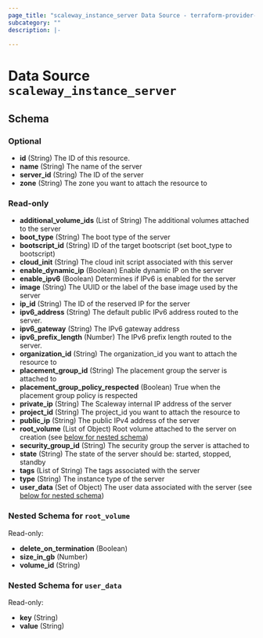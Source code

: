 ```yaml
---
page_title: "scaleway_instance_server Data Source - terraform-provider-scaleway"
subcategory: ""
description: |-
  
---
```


# Data Source `scaleway_instance_server`





## Schema

### Optional

- **id** (String) The ID of this resource.
- **name** (String) The name of the server
- **server_id** (String) The ID of the server
- **zone** (String) The zone you want to attach the resource to

### Read-only

- **additional_volume_ids** (List of String) The additional volumes attached to the server
- **boot_type** (String) The boot type of the server
- **bootscript_id** (String) ID of the target bootscript (set boot_type to bootscript)
- **cloud_init** (String) The cloud init script associated with this server
- **enable_dynamic_ip** (Boolean) Enable dynamic IP on the server
- **enable_ipv6** (Boolean) Determines if IPv6 is enabled for the server
- **image** (String) The UUID or the label of the base image used by the server
- **ip_id** (String) The ID of the reserved IP for the server
- **ipv6_address** (String) The default public IPv6 address routed to the server.
- **ipv6_gateway** (String) The IPv6 gateway address
- **ipv6_prefix_length** (Number) The IPv6 prefix length routed to the server.
- **organization_id** (String) The organization_id you want to attach the resource to
- **placement_group_id** (String) The placement group the server is attached to
- **placement_group_policy_respected** (Boolean) True when the placement group policy is respected
- **private_ip** (String) The Scaleway internal IP address of the server
- **project_id** (String) The project_id you want to attach the resource to
- **public_ip** (String) The public IPv4 address of the server
- **root_volume** (List of Object) Root volume attached to the server on creation (see [below for nested schema](#nestedatt--root_volume))
- **security_group_id** (String) The security group the server is attached to
- **state** (String) The state of the server should be: started, stopped, standby
- **tags** (List of String) The tags associated with the server
- **type** (String) The instance type of the server
- **user_data** (Set of Object) The user data associated with the server (see [below for nested schema](#nestedatt--user_data))

<a id="nestedatt--root_volume"></a>
### Nested Schema for `root_volume`

Read-only:

- **delete_on_termination** (Boolean)
- **size_in_gb** (Number)
- **volume_id** (String)


<a id="nestedatt--user_data"></a>
### Nested Schema for `user_data`

Read-only:

- **key** (String)
- **value** (String)


